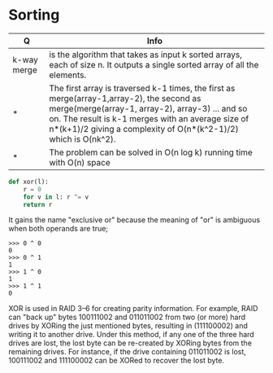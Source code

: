 # Sorting
Q | Info 
--- | ---
 k-way merge|is the algorithm that takes as input k sorted arrays, each of size n. It outputs a single sorted array of all the elements.
 *|The first array is traversed k-1 times, the first as merge(array-1,array-2), the second as merge(merge(array-1, array-2), array-3) ... and so on. The result is k-1 merges with an average size of n*(k+1)/2 giving a complexity of O(n*(k^2-1)/2) which is O(nk^2).
 *|The problem can be solved in O(n log k) running time with O(n) space

```Python
def xor(l):
    r = 0
    for v in l: r ^= v
    return r
```
It gains the name "exclusive or" because the meaning of "or" is ambiguous when both operands are true;
```
>>> 0 ^ 0
0
>>> 0 ^ 1
1
>>> 1 ^ 0
1
>>> 1 ^ 1
0
```
XOR is used in RAID 3–6 for creating parity information. For example, RAID can "back up" bytes 100111002 and 011011002 from two (or more) hard drives by XORing the just mentioned bytes, resulting in (111100002) and writing it to another drive. Under this method, if any one of the three hard drives are lost, the lost byte can be re-created by XORing bytes from the remaining drives. For instance, if the drive containing 011011002 is lost, 100111002 and 111100002 can be XORed to recover the lost byte.
